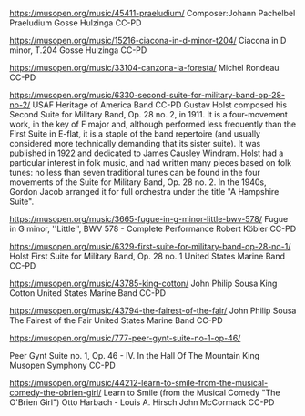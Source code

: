 


https://musopen.org/music/45411-praeludium/
Composer:Johann Pachelbel
Praeludium
Gosse Hulzinga
CC-PD

https://musopen.org/music/15216-ciacona-in-d-minor-t204/
Ciacona in D minor, T.204
Gosse Hulzinga
CC-PD

https://musopen.org/music/33104-canzona-la-foresta/
Michel Rondeau
CC-PD

https://musopen.org/music/6330-second-suite-for-military-band-op-28-no-2/
USAF Heritage of America Band
CC-PD
Gustav Holst composed his Second Suite for Military Band, Op. 28 no. 2, in 1911. It is a four-movement work, in the key of F major and, although performed less frequently than the First Suite in E-flat, it is a staple of the band repertoire (and usually considered more technically demanding that its sister suite). It was published in 1922 and dedicated to James Causley Windram. Holst had a particular interest in folk music, and had written many pieces based on folk tunes: no less than seven traditional tunes can be found in the four movements of the Suite for Military Band, Op. 28 no. 2. In the 1940s, Gordon Jacob arranged it for full orchestra under the title "A Hampshire Suite".

https://musopen.org/music/3665-fugue-in-g-minor-little-bwv-578/
Fugue in G minor, ''Little'', BWV 578 - Complete Performance
Robert Köbler
CC-PD

https://musopen.org/music/6329-first-suite-for-military-band-op-28-no-1/
Holst First Suite for Military Band, Op. 28 no. 1
United States Marine Band
CC-PD

https://musopen.org/music/43785-king-cotton/
John Philip Sousa
King Cotton
United States Marine Band
CC-PD

https://musopen.org/music/43794-the-fairest-of-the-fair/
John Philip Sousa
The Fairest of the Fair
United States Marine Band
CC-PD

https://musopen.org/music/777-peer-gynt-suite-no-1-op-46/

Peer Gynt Suite no. 1, Op. 46 - IV. In the Hall Of The Mountain King
Musopen Symphony
CC-PD

https://musopen.org/music/44212-learn-to-smile-from-the-musical-comedy-the-obrien-girl/
Learn to Smile (from the Musical Comedy "The O'Brien Girl")
Otto Harbach - Louis A. Hirsch
John McCormack
CC-PD